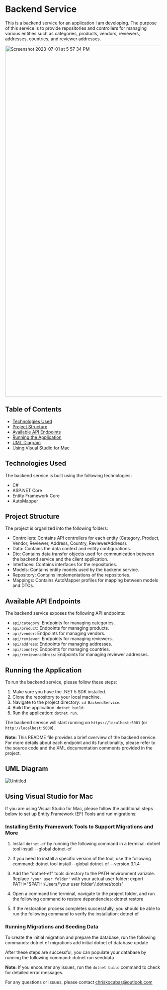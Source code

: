 # Backend Service

This is a backend service for an application I am developing. The purpose of this service is to provide repositories and controllers for managing various entities such as categories, products, vendors, reviewers, addresses, countries, and reviewer addresses.

<img width="1129" alt="Screenshot 2023-07-01 at 5 57 34 PM" src="https://github.com/ChrisMKocabas/asp.net-web-api-backend/assets/75855099/4f1650e8-be36-4c8e-a3d0-aecf853cb3cb">

## Table of Contents

- [Technologies Used](#technologies-used)
- [Project Structure](#project-structure)
- [Available API Endpoints](#available-api-endpoints)
- [Running the Application](#running-the-application)
- [UML Diagram](#uml-diagram)
- [Using Visual Studio for Mac](#using-visual-studio-for-mac)

## Technologies Used

The backend service is built using the following technologies:

- C#
- ASP.NET Core
- Entity Framework Core
- AutoMapper

## Project Structure

The project is organized into the following folders:

- Controllers: Contains API controllers for each entity (Category, Product, Vendor, Reviewer, Address, Country, ReviewerAddress).
- Data: Contains the data context and entity configurations.
- Dto: Contains data transfer objects used for communication between the backend service and the client application.
- Interfaces: Contains interfaces for the repositories.
- Models: Contains entity models used by the backend service.
- Repository: Contains implementations of the repositories.
- Mappings: Contains AutoMapper profiles for mapping between models and DTOs.

## Available API Endpoints

The backend service exposes the following API endpoints:

- `api/category`: Endpoints for managing categories.
- `api/product`: Endpoints for managing products.
- `api/vendor`: Endpoints for managing vendors.
- `api/reviewer`: Endpoints for managing reviewers.
- `api/address`: Endpoints for managing addresses.
- `api/country`: Endpoints for managing countries.
- `api/revieweraddress`: Endpoints for managing reviewer addresses.

## Running the Application

To run the backend service, please follow these steps:

1. Make sure you have the .NET 5 SDK installed.
2. Clone the repository to your local machine.
3. Navigate to the project directory: `cd BackendService`.
4. Build the application: `dotnet build`.
5. Run the application: `dotnet run`.

The backend service will start running on `https://localhost:5001` (or `http://localhost:5000`).

**Note:** This README file provides a brief overview of the backend service. For more details about each endpoint and its functionality, please refer to the source code and the XML documentation comments provided in the project.

## UML Diagram


![Untitled](https://github.com/ChrisMKocabas/asp.net-web-api-backend/assets/75855099/e5e7f8a3-5316-4324-8980-de67ec13a6f9)


## Using Visual Studio for Mac

If you are using Visual Studio for Mac, please follow the additional steps below to set up Entity Framework (EF) Tools and run migrations:

### Installing Entity Framework Tools to Support Migrations and More

1. Install `dotnet-ef` by running the following command in a terminal:
dotnet tool install --global dotnet-ef


2. If you need to install a specific version of the tool, use the following command:
dotnet tool install --global dotnet-ef --version 3.1.4


3. Add the "dotnet-ef" tools directory to the PATH environment variable. Replace `'your user folder'` with your actual user folder:
export PATH="$PATH:/Users/'your user folder'/.dotnet/tools"


4. Open a command line terminal, navigate to the project folder, and run the following command to restore dependencies:
dotnet restore


5. If the restoration process completes successfully, you should be able to run the following command to verify the installation:
dotnet ef


### Running Migrations and Seeding Data

To create the initial migration and prepare the database, run the following commands:
dotnet ef migrations add initial
dotnet ef database update


After these steps are successful, you can populate your database by running the following command:
dotnet run seeddata


**Note:** If you encounter any issues, run the `dotnet build` command to check for detailed error messages.


For any questions or issues, please contact chriskocabas@outlook.com
